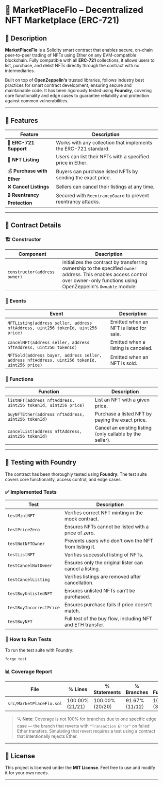 # 🛒 MarketPlaceFlo – Decentralized NFT Marketplace (ERC-721)

## 📌 Description
**MarketPlaceFlo** is a Solidity smart contract that enables secure, on-chain peer-to-peer trading of NFTs using Ether on any EVM-compatible blockchain. Fully compatible with all **ERC-721** collections, it allows users to list, purchase, and delist NFTs directly through the contract with no intermediaries.

Built on top of **OpenZeppelin's** trusted libraries, follows industry best practices for smart contract development, ensuring secure and maintainable code. It has been rigorously tested using **Foundry**, covering core functionality and edge cases to guarantee reliability and protection against common vulnerabilities.

---

## 🚀 Features

| **Feature** | **Description** |
|------------|-----------------|
| 🧱 **ERC-721 Support** | Works with any collection that implements the ERC-721 standard. |
| 📝 **NFT Listing** | Users can list their NFTs with a specified price in Ether. |
| 💰 **Purchase with Ether** | Buyers can purchase listed NFTs by sending the exact price. |
| ❌ **Cancel Listings** | Sellers can cancel their listings at any time. |
| 🔒 **Reentrancy Protection** | Secured with `ReentrancyGuard` to prevent reentrancy attacks. |

---

## 📜 Contract Details

### 🏗️ Constructor

| **Component** | **Description** |
|---------------|-----------------|
| `constructor(address owner)` | Initializes the contract by transferring ownership to the specified `owner` address. This enables access control over owner-only functions using OpenZeppelin's `Ownable` module. |

### 📡 Events

| **Event** | **Description** |
|----------|-----------------|
| `NFTListing(address seller, address nftAddress, uint256 tokenId, uint256 price)` | Emitted when an NFT is listed for sale. |
| `cancelNFT(address seller, address nftAddress, uint256 tokenId)` | Emitted when a listing is canceled. |
| `NFTSold(address buyer, address seller, address nftAddress, uint256 tokenId, uint256 price)` | Emitted when an NFT is sold. |

### 🔧 Functions

| **Function** | **Description** |
|-------------|------------------|
| `listNFT(address nftAddress, uint256 tokenId, uint256 price)` | List an NFT with a given price. |
| `buyNFTEther(address nftAddress, uint256 tokenId)` | Purchase a listed NFT by paying the exact price. |
| `cancelList(address nftAddress, uint256 tokenId)` | Cancel an existing listing (only callable by the seller). |

---

## 🧪 Testing with Foundry

The contract has been thoroughly tested using **Foundry**. The test suite covers core functionality, access control, and edge cases.

### ✅ Implemented Tests

| **Test** | **Description** |
|----------|------------------|
| `testMintNFT` | Verifies correct NFT minting in the mock contract. |
| `testPriceZero` | Ensures NFTs cannot be listed with a price of zero. |
| `testNotNFTOwner` | Prevents users who don't own the NFT from listing it. |
| `testListNFT` | Verifies successful listing of NFTs. |
| `testCancelNotOwner` | Ensures only the original lister can cancel a listing. |
| `testCancelListing` | Verifies listings are removed after cancellation. |
| `testBuyUnlistedNFT` | Ensures unlisted NFTs can't be purchased. |
| `testBuyIncorrectPrice` | Ensures purchase fails if price doesn't match. |
| `testBuyNFT` | Full test of the buy flow, including NFT and ETH transfer. |

### 🧪 How to Run Tests

To run the test suite with Foundry:

```bash
forge test
```

### 📊 Coverage Report

| File                    | % Lines         | % Statements     | % Branches      | % Functions     |
|-------------------------|------------------|-------------------|------------------|------------------|
| `src/MarketPlaceFlo.sol` | 100.00% (21/21) | 100.00% (20/20) | 91.67% (11/12) | 100.00% (3/3)   |

> 🔍 **Note**: Coverage is not 100% for branches due to one specific edge case — the branch that reverts with `"Transaction Error"` on failed Ether transfers. Simulating that revert requires a test using a contract that intentionally rejects Ether. 

---

## 📄 License

This project is licensed under the **MIT License**. Feel free to use and modify it for your own needs.

---
